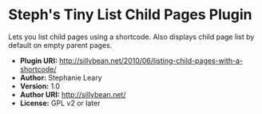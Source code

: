 # Steph's Tiny List Child Pages Plugin

Lets you list child pages using a shortcode. Also displays child page list by default on empty parent pages.

*	**Plugin URI:** http://sillybean.net/2010/06/listing-child-pages-with-a-shortcode/
*	**Author:** Stephanie Leary
*	**Version:** 1.0
*	**Author URI:** http://sillybean.net/
*	**License:** GPL v2 or later
